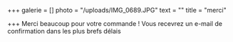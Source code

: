 +++
galerie = []
photo = "/uploads/IMG_0689.JPG"
text = ""
title = "merci"

+++
Merci beaucoup pour votre commande ! Vous recevrez un e-mail de confirmation dans les plus brefs délais